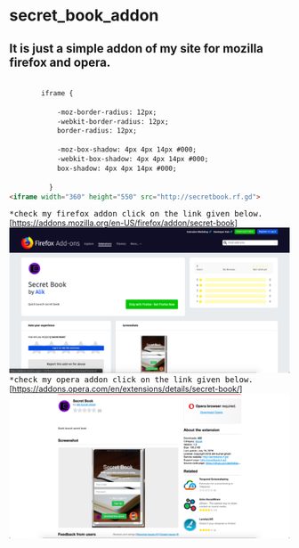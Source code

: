 # secret_book_addon
## It is just a simple addon of my site for mozilla firefox and opera.
```html

        iframe {
           
            -moz-border-radius: 12px;
            -webkit-border-radius: 12px;
            border-radius: 12px;
          
            -moz-box-shadow: 4px 4px 14px #000;
            -webkit-box-shadow: 4px 4px 14px #000;
            box-shadow: 4px 4px 14px #000;
          
          }
<iframe width="360" height="550" src="http://secretbook.rf.gd">
```
<tt>*check my firefox addon click on the link given below.</tt>
[https://addons.mozilla.org/en-US/firefox/addon/secret-book]<br>
![screenshot1](/images/ScreenShot1.png)
<tt>*check my opera addon click on the link given below.</tt>
[https://addons.opera.com/en/extensions/details/secret-book/]
![screenshot2](/images/ScreenShot2.png)
